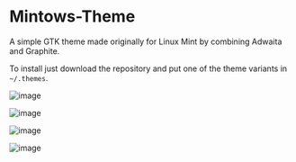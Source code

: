 # Mintows-Theme
A simple GTK theme made originally for Linux Mint by combining Adwaita and Graphite.  

To install just download the repository and put one of the theme variants in `~/.themes`.

![image](https://github.com/user-attachments/assets/7d40e79a-b468-4890-8b92-bcdc1fa380f5)

![image](https://github.com/user-attachments/assets/3c143177-75d2-44dd-b80a-8f1e9c34ea81)

![image](https://github.com/user-attachments/assets/9d496e30-9eec-4f45-8de5-c7a5e490a02b)

![image](https://github.com/user-attachments/assets/b8f5d02f-3468-48fc-a8c0-41e914d12550)
